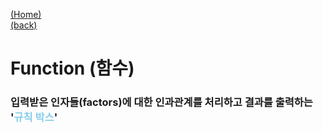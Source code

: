 [(Home)](https://github.com/DoranLyong/Python_study) <br/>
[(back)](https://github.com/DoranLyong/Python_study/tree/master/2_crash/1_grammar)

# Function (함수)
### 입력받은 인자들(factors)에 대한 인과관계를 처리하고 결과를 출력하는 '<span style="color:skyblue">규칙 박스</span>'